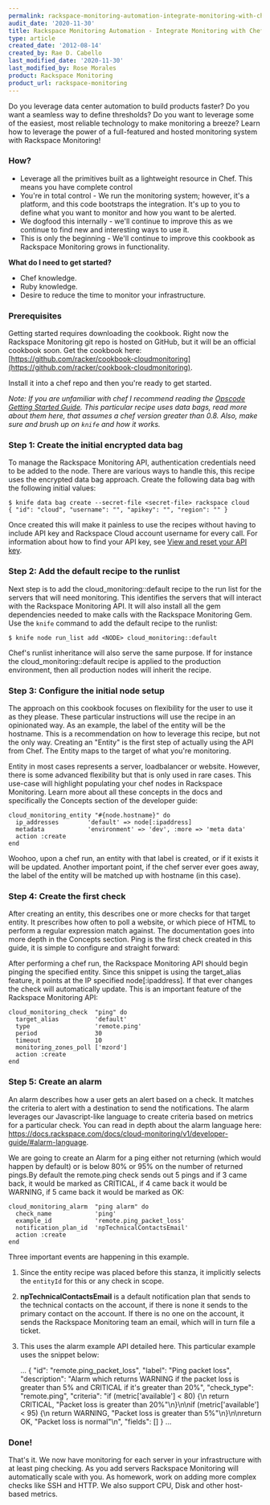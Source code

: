 ```yaml
---
permalink: rackspace-monitoring-automation-integrate-monitoring-with-chef/
audit_date: '2020-11-30'
title: Rackspace Monitoring Automation - Integrate Monitoring with Chef
type: article
created_date: '2012-08-14'
created_by: Rae D. Cabello
last_modified_date: '2020-11-30'
last_modified_by: Rose Morales
product: Rackspace Monitoring
product_url: rackspace-monitoring
---
```


Do you leverage data center automation to build products faster? Do you want a
seamless way to define thresholds? Do you want to leverage some of the easiest,
most reliable technology to make monitoring a breeze? Learn how to leverage the
power of a full-featured and hosted monitoring system with Rackspace Monitoring!

### How?

- Leverage all the primitives built as a lightweight resource in Chef. This
     means you have complete control
- You're in total control - We run the monitoring system; however, it's a
    platform, and this code bootstraps the integration. It's up to you to define
    what you want to monitor and how you want to be alerted.
- We dogfood this internally - we'll continue to improve this as we continue
    to find new and interesting ways to use it.
- This is only the beginning - We'll continue to improve this cookbook as
    Rackspace Monitoring grows in functionality.

**What do I need to get started?**

- Chef knowledge.
- Ruby knowledge.
- Desire to reduce the time to monitor your infrastructure.

### Prerequisites

Getting started requires downloading the cookbook. Right now the Rackspace
Monitoring git repo is hosted on GitHub, but it will be an official cookbook
soon. Get the cookbook here:
[https://github.com/racker/cookbook-cloudmonitoring](https://github.com/racker/cookbook-cloudmonitoring).

Install it into a chef repo and then you're ready to get started.

*Note: If you are unfamiliar with chef I recommend reading the
[Opscode Getting Started Guide](https://docs.opscode.com/#getting-started). This particular
recipe uses data bags, read more about them here, that assumes a chef version
greater than 0.8.  Also, make sure and brush up on `knife` and how it works.*

### **Step 1: Create the initial encrypted data bag**

To manage the Rackspace Monitoring API, authentication credentials need to be
added to the node. There are various ways to handle this, this recipe uses the
encrypted data bag approach. Create the following data bag with the following
initial values:

    $ knife data bag create --secret-file <secret-file> rackspace cloud
    { "id": "cloud", "username": "", "apikey": "", "region": "" }

Once created this will make it painless to use the recipes without having to
include API key and Rackspace Cloud account username for every call. For
information about how to find your API key, see
[View and reset your API key](/support/how-to/view-and-reset-your-api-key).

### **Step 2: Add the default recipe to the runlist**

Next step is to add the cloud\_monitoring::default recipe to the run list for
the servers that will need monitoring. This identifies the servers that will
interact with the Rackspace Monitoring API. It will also install all the gem
dependencies needed to make calls with the Rackspace Monitoring Gem. Use the
`knife` command to add the default recipe to the runlist:

    $ knife node run_list add <NODE> cloud_monitoring::default

Chef's runlist inheritance will also serve the same purpose.  If for
instance the cloud\_monitoring::default recipe is applied to the
production environment, then all production nodes will inherit the
recipe.

### **Step 3: Configure the initial node setup**

The approach on this cookbook focuses on flexibility for the user to use it as
they please. These particular instructions will use the recipe in an opinionated
way. As an example, the label of the entity will be the hostname. This is a
recommendation on how to leverage this recipe, but not the only way. Creating an
"Entity" is the first step of actually using the API from Chef. The Entity maps
to the target of what you're monitoring.

Entity in most cases represents a server, loadbalancer or website. However,
there is some advanced flexibility but that is only used in rare cases. This
use-case will highlight populating your chef nodes in Rackspace Monitoring.
Learn more about all these concepts in the docs and specifically the Concepts
section of the developer guide:

    cloud_monitoring_entity "#{node.hostname}" do
      ip_addresses        'default' => node[:ipaddress]
      metadata            'environment' => 'dev', :more => 'meta data'
      action :create
    end

Woohoo, upon a chef run, an entity with that label is created, or if it
exists it will be updated.  Another important point, if the chef server ever
goes away, the label of the entity will be matched up with hostname (in this
case).

### **Step 4: Create the first check**

After creating an entity, this describes one or more checks for that target
entity. It prescribes how often to poll a website, or which piece of HTML to
perform a regular expression match against. The documentation goes into more
depth in the Concepts section. Ping is the first check created in this guide, it
is simple to configure and straight forward:

After performing a chef run, the Rackspace Monitoring API should begin pinging
the specified entity. Since this snippet is using the target\_alias feature, it
points at the IP specified node\[:ipaddress\]. If that ever changes the check
will automatically update. This is an important feature of the Rackspace
Monitoring API:

    cloud_monitoring_check  "ping" do
      target_alias          'default'
      type                  'remote.ping'
      period                30
      timeout               10
      monitoring_zones_poll ['mzord']
      action :create
    end

### **Step 5: Create an alarm**

An alarm describes how a user gets an alert based on a check.  It matches the
criteria to alert with a destination to send the notifications. The alarm
leverages our Javascript-like language to create criteria based on metrics for a
particular check. You can read in depth about the alarm language here:
<https://docs.rackspace.com/docs/cloud-monitoring/v1/developer-guide/#alarm-language>.

We are going to create an Alarm for a ping either not returning (which would
happen by default) or is below 80% or 95% on the number of returned pings.By
default the remote.ping check sends out 5 pings and if 3 came back, it would be
marked as CRITICAL, if 4 came back it would be WARNING, if 5 came back it would
be marked as OK:

    cloud_monitoring_alarm  "ping alarm" do
      check_name            'ping'
      example_id            'remote.ping_packet_loss'
      notification_plan_id  'npTechnicalContactsEmail'
      action :create
    end

Three important events are happening in this example.

1. Since the entity recipe was placed before this stanza, it implicitly selects
   the `entityId` for this or any check in scope.

2. **npTechnicalContactsEmail** is a default notification plan that sends to the
   technical contacts on the account, if there is none it sends to the primary
   contact on the account. If there is no one on the account, it sends the
   Rackspace Monitoring team an email, which will in turn file a ticket.

3. This uses the alarm example API detailed here. This particular example uses
   the snippet below:

    ...
        {
            "id": "remote.ping_packet_loss",
            "label": "Ping packet loss",
            "description": "Alarm which returns WARNING if the packet loss is greater than 5% and CRITICAL if it's greater than 20%",
            "check_type": "remote.ping",
            "criteria": "if (metric['available'] < 80) {\n  return CRITICAL, \"Packet loss is greater than 20%\"\n}\n\nif (metric['available'] < 95) {\n  return WARNING, \"Packet loss is greater than 5%\"\n}\n\nreturn OK, \"Packet loss is normal\"\n",
            "fields": []
        }
    ...

### Done!

That's it. We now have monitoring for each server in your infrastructure with at
least ping checking. As you add servers Rackspace Monitoring will automatically
scale with you. As homework, work on adding more complex checks like SSH and
HTTP. We also support CPU, Disk and other host-based metrics.
